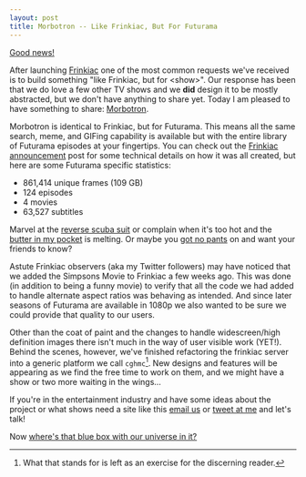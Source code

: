 ```yaml
---
layout: post
title: Morbotron -- Like Frinkiac, But For Futurama
---
```


[Good news!](https://morbotron.com/?q=good%20news)

After launching [Frinkiac](https://frinkiac.com) one of the most common requests we've received is to build something "like Frinkiac, but for &lt;show&gt;". Our response has been that we do love a few other TV shows and we **did** design it to be mostly abstracted, but we don't have anything to share yet. Today I am pleased to have something to share: [Morbotron](https://morbotron.com).

Morbotron is identical to Frinkiac, but for Futurama. This means all the same search, meme, and GIFing capability is available but with the entire library of Futurama episodes at your fingertips. You can check out the [Frinkiac announcement](/2016/02/02/frinkiac-the-simpsons-screenshot-search-engine/) post for some technical details on how it was all created, but here are some Futurama specific statistics:

* 861,414 unique frames (109 GB)
* 124 episodes
* 4 movies
* 63,527 subtitles

Marvel at the [reverse scuba suit](https://morbotron.com/gif/S01E08/223005/231730/) or complain when it's too hot and the [butter in my pocket](https://morbotron.com/?q=butter%20in%20my%20pocket) is melting. Or maybe you [got no pants](  https://morbotron.com/?q=got%20no%20pants) on and want your friends to know?

Astute Frinkiac observers (aka my Twitter followers) may have noticed that we added the Simpsons Movie to Frinkiac a few weeks ago. This was done (in addition to being a funny movie) to verify that all the code we had added to handle alternate aspect ratios was behaving as intended. And since later seasons of Futurama are available in 1080p we also wanted to be sure we could provide that quality to our users.

Other than the coat of paint and the changes to handle widescreen/high definition images there isn't much in the way of user visible work (YET!). Behind the scenes, however, we've finished refactoring the frinkiac server into a generic platform we call `cghmc`[^1]. New designs and features will be appearing as we find the free time to work on them, and we might have a show or two more waiting in the wings...

If you're in the entertainment industry and have some ideas about the project or what shows need a site like this [email us](mailto:frinkiac.feedback@gmail.com) or [tweet at me](https://twitter.com/reaperhulk) and let's talk!

Now [where's that blue box with our universe in it?](https://morbotron.com/?q=Where's%20that%20blue%20box%20with%20our%20universe%20in%20it)

[^1]: What that stands for is left as an exercise for the discerning reader.
